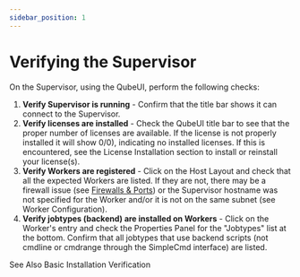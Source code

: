 ```yaml
---
sidebar_position: 1
---
```


# Verifying the Supervisor

On the Supervisor, using the QubeUI, perform the following checks:

1. **Verify Supervisor is running** - Confirm that the title bar shows it can connect to the Supervisor.
2. **Verify licenses are installed** - Check the QubeUI title bar to see that the proper number of licenses are available. If the license is not properly installed it will show 0/0), indicating no installed licenses. If this is encountered, see the License Installation section to install or reinstall your license(s).
3. **Verify Workers are registered** - Click on the Host Layout and check that all the expected Workers are listed. If they are not, there may be a firewall issue (see [Firewalls & Ports](../../additional-install-information/Firewalls+and+Ports)) or the Supervisor hostname was not specified for the Worker and/or it is not on the same subnet (see Worker Configuration).
4. **Verify jobtypes (backend) are installed on Workers** - Click on the Worker's entry and check the Properties Panel for the "Jobtypes" list at the bottom. Confirm that all jobtypes that use backend scripts (not cmdline or cmdrange through the SimpleCmd interface) are listed.

See Also
Basic Installation Verification
